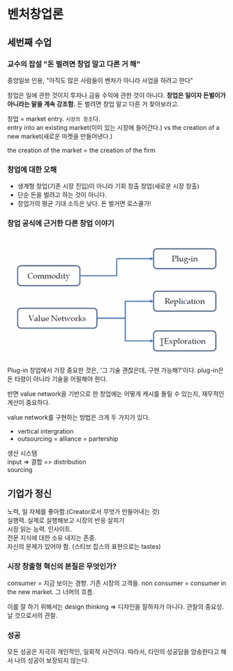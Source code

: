 # 벤처창업론

## 세번째 수업

### 교수의 잡설 "돈 벌려면 창업 말고 다른 거 해"

중앙일보 인용, "아직도 많은 사람들이 벤처가 아니라 사업을 하려고 한다"

창업은 일에 관한 것이지 투자나 금융 수익에 관한 것이 아니다. **창업은 일이자 돈벌이가 아니라는 말을 계속 강조함.** 돈 벌려면 창업 말고 다른 거 찾아보라고.

창업 = market entry. `시장의 창조`다.  
entry into an existing market(이미 있는 시장에 들어간다.) vs the creation of a new market(새로운 마켓을 만들어낸다.)

the creation of the market = the creation of the firm

### 창업에 대한 오해

- 생계형 창업(기존 시장 진입)이 아니라 기회 창출 창업(새로운 시장 창출)
- 단순 돈을 벌려고 하는 것이 아니다.
- 창업가의 평균 기대 소득은 낮다. 돈 벌거면 로스쿨가!

### 창업 공식에 근거한 다른 창업 이야기

<img src="./asset/창업공식.png" />

Plug-in 창업에서 가장 중요한 것은, '그 기술 괜찮은데, 구현 가능해?'이다. plug-in은 돈 타령이 아니라 기술을 어필해야 한다.

반면 value network을 기반으로 한 창업에는 어떻게 캐시를 돌릴 수 있는지, 재무적인 계산이 중요하다.

value network를 구현하는 방법은 크게 두 가지가 있다.  
 - vertical intergration  
 - outsourcing = alliance = partership

생산 시스템  
input => 결합 => distribution  
sourcing

## 기업가 정신

노력, 일 자체를 좋아함.(Creator로서 무엇가 만들어내는 것)  
실행력. 실제로 실행해보고 시장의 반응 살피기  
시장 읽는 능력. 인사이트.  
전문 지식에 대한 소유 내지는 존중.  
자신의 문제가 있어야 함. (스티브 잡스의 표현으로는 tastes)

### 시장 창출형 혁신의 본질은 무엇인가?

consumer = 지금 보이는 경향. 기존 시장의 고객들.
non consumer = consumer in the new market. 그 너머의 흐름.

이를 잘 하기 위해서는 design thinking
=> 디자인을 잘하자가 아니다. 관찰의 중요성. 날 것으로서의 관찰.

### 성공

모든 성공은 지극히 개인적인, 일회적 사건이다.
따라서, 타인의 성공담을 암송한다고 해서 나의 성공이 보장되지 않는다.
